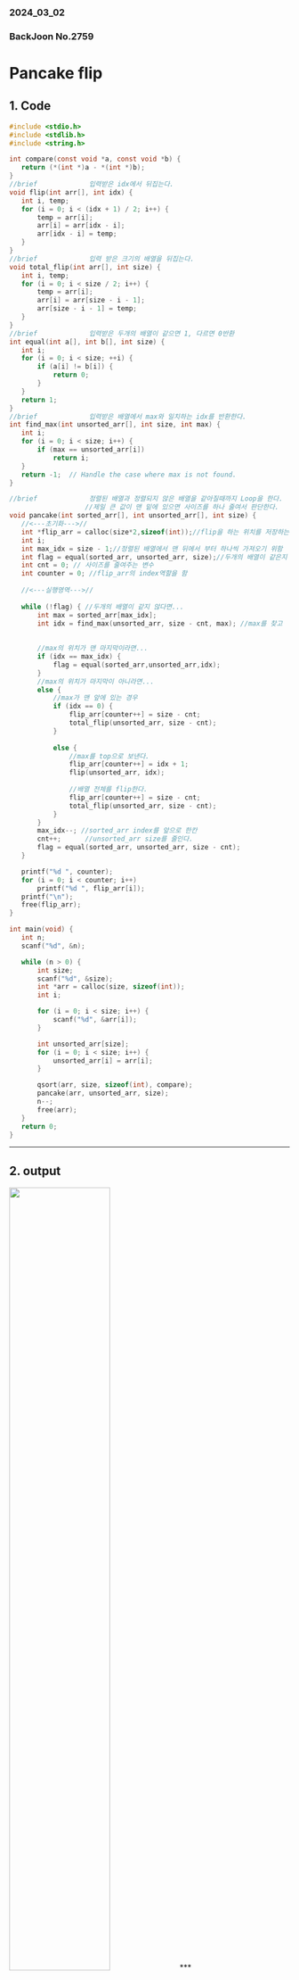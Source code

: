 ### 2024_03_02
### BackJoon No.2759
# **Pancake flip**

## 1. Code
 ```c
#include <stdio.h>
#include <stdlib.h>
#include <string.h>

int compare(const void *a, const void *b) {
    return (*(int *)a - *(int *)b);
}
//brief 			입력받은 idx에서 뒤집는다. 
void flip(int arr[], int idx) {
    int i, temp;
    for (i = 0; i < (idx + 1) / 2; i++) {
        temp = arr[i];
        arr[i] = arr[idx - i];
        arr[idx - i] = temp;
    }
}
//brief 			입력 받은 크기의 배열을 뒤집는다. 
void total_flip(int arr[], int size) {
    int i, temp;
    for (i = 0; i < size / 2; i++) {
        temp = arr[i];
        arr[i] = arr[size - i - 1];
        arr[size - i - 1] = temp;
    }
}
//brief 			입력받은 두개의 배열이 같으면 1, 다르면 0반환  
int equal(int a[], int b[], int size) {
    int i;
    for (i = 0; i < size; ++i) {
        if (a[i] != b[i]) {
            return 0;
        }
    }
    return 1;
}
//brief 			입력받은 배열에서 max와 일치하는 idx를 반환한다.  
int find_max(int unsorted_arr[], int size, int max) {
    int i;
    for (i = 0; i < size; i++) {
        if (max == unsorted_arr[i])
            return i;
    }
    return -1;  // Handle the case where max is not found.
}

//brief				정렬된 배열과 정렬되지 않은 배열을 같아질때까지 Loop을 한다.
					//제일 큰 값이 맨 밑에 있으면 사이즈를 하나 줄여서 판단한다. 
void pancake(int sorted_arr[], int unsorted_arr[], int size) {
	//<---초기화--->// 
    int *flip_arr = calloc(size*2,sizeof(int));//flip을 하는 위치를 저장하는 동적배열  
    int i;
    int max_idx = size - 1;//정렬된 배열에서 맨 뒤에서 부터 하나씩 가져오기 위함 
    int flag = equal(sorted_arr, unsorted_arr, size);//두개의 배열이 같은지 판단  
    int cnt = 0; // 사이즈를 줄여주는 변수
    int counter = 0; //flip_arr의 index역할을 함  
    
	//<---실행영역--->// 
	
    while (!flag) { //두개의 배열이 같지 않다면... 
        int max = sorted_arr[max_idx];
        int idx = find_max(unsorted_arr, size - cnt, max); //max를 찾고  
		
		
		//max의 위치가 맨 마지막이라면... 
        if (idx == max_idx) {
			flag = equal(sorted_arr,unsorted_arr,idx);
        } 
		//max의 위치가 마지막이 아니라면... 
		else {
			//max가 맨 앞에 있는 경우  
            if (idx == 0) {
                flip_arr[counter++] = size - cnt;
                total_flip(unsorted_arr, size - cnt);
            } 
			
			else {
            	//max를 top으로 보낸다.  
                flip_arr[counter++] = idx + 1;
                flip(unsorted_arr, idx);
                
                //배열 전체를 flip한다. 
                flip_arr[counter++] = size - cnt;
                total_flip(unsorted_arr, size - cnt);
            }
        }
        max_idx--; //sorted_arr index를 앞으로 한칸  
        cnt++; 		//unsorted_arr size를 줄인다. 
        flag = equal(sorted_arr, unsorted_arr, size - cnt);
    }

    printf("%d ", counter);
    for (i = 0; i < counter; i++)
        printf("%d ", flip_arr[i]);
    printf("\n");
    free(flip_arr);
}

int main(void) {
    int n;
    scanf("%d", &n);

    while (n > 0) {
        int size;
        scanf("%d", &size);
        int *arr = calloc(size, sizeof(int));
        int i;

        for (i = 0; i < size; i++) {
            scanf("%d", &arr[i]);
        }

        int unsorted_arr[size];
        for (i = 0; i < size; i++) {
            unsorted_arr[i] = arr[i];
        }

        qsort(arr, size, sizeof(int), compare);
        pancake(arr, unsorted_arr, size);
        n--;
        free(arr);
    }
    return 0;
}

 ```
***

## 2. output
<img src="./2759 result.png" width="60%" height="60%">
***

## 3. Approach
### Pseudo code 
***
### 1.Test case의 수인 n을 입력 받는다. 
> While n > 0 {   

    첫번째 값 크기로 갖는 배열을 생성한다.  

    뒤에 입력 받는 값들을 이 배열에 할당한다.       

    그리고 이 배열에서 어디서 몇번 뒤집어야 하는지에 대한 함수에 대입한다.  

    n을 하나 줄인다.    
}endwhlie  


### 2.pancake라는 함수를 생성하여 어디서 몇번 뒤집는지 확인한다.
 
하나의 배열은 정렬된 배열이고, 다른 하나는 정렬되지 않은 배열이며 크기는 편의상 정렬된 배열의 크기로 가정한다.   

두 배열이 일치할때 까지 반복한다.   

>whlie 두 배열이 다르다면{

    두 배열에서의 최대값의 위치를 구한다.
    둘이 같은 위치에 있는지 비교한다.

        둘이 같은 위치에 있다면 

            그냥 지나간다.

        둘이 다른 위치에 있다면,

            최대값의 위치가 첫번째라면 
                해당 위치를 임의의 배열 flip_arr에 저장한다.                
                배열 전체를 뒤집는다.

            최대값의 위치가 그 외라면 
                처음부터 최대값 위치까지 뒤집어서 최대값을 맨 위로 보낸다.
                해당 위치를 저장한다.

                전체를 뒤집어서 맨 아래로 보낸다.
                해당위치를 저장한다.

        다시 두 배열이 같은지 판단한다.

    다시 검사할 배열의 크기를 하나 줄인다.  
}endwhile

> 두 배열이 같은 경우     
    
    flip_arr에 저장된 값의 크기와 값들을 차례대로 출력한다.


***

### Explanation for Psuedo code
***
입력 받은 데이터를 배열로 만든 후, 이 배열을 정렬한다.  

이 두 배열을 pancake라는 함수에 대입한다.   

pancake함수는 이 두 배열이 같을 때 까지 반복한다.   


최대값이 마지막에 있다면 두번째로 큰값을 판단한다. 만약 최대값이 마지막에 위치해 있지 않다면 최대값의 위치를 새롭게 생성된 배열에 저장한 후에, 해당 위치부터 맨 앞까지 뒤집는 연산을 한다.    

다시한번 입력 받은 두 배열이 같은지 판단한다.

두 배열이 같지 않다면 위의 과정을 반복한다.     

두 배열이 같다면 반복을 종료하고 뒤집는 위치가 저장된 배열을 출력한다.


***

## 4. Analysis
### Correctness
main함수에서 test case가 1이고 크기가 5인 3 4 5 1 2를 입력 받는다면    
<img src="./2759 ex1.png" width="60%" height="60%">     

두 배열이 같은지 판단한다.
    
    두 배열이 같지 않으면 반복한다. 
    
    정렬된 배열에서 최대값 max의 위치는 5번째이다.  
    정렬되지 않은 배열에서 max의 위치는 3번쨰이다.

    서로 다른 위치에 있으므로

        3번째 위치를 저장한 후에 첫번째부터 세번째까지 뒤집어서 맨 위로 보낸다.    

        그런 후 전체를 뒤집어 맨 아래로 보낸다.    

        정렬되지 않은 배열과 정렬된 배열을 비교한다.   

    정렬된 배열과 같지 않다.
            
        정렬된 배열에서 두번째로 큰 값 max 을 찾는다.

        정렬되지 않은 배열에서 max의 위치를 찾는다.

        둘이 같은 위치인지 판단한다.
            같은 위치에 있다.

        두 배열이 같은지 판단한다.

    정렬된 배열과 같지 않다.

        정렬된 배열에서 3번째로 큰 값 max를 찾는다.

        정렬된지 않은 배열에서 max의 위치를 찾는다.

        두 위치를 비교한다.

            같은 위치에 있다.

    정렬된 배열과 같지 않다.

        정렬된 배열에서 4번째로 큰 max의 위치를 찾는다.
        정렬되지 않은 배열에서 max의 위치를 찾는다.

        둘이 다른 위치에 있다.

            max가 맨 위에 있으므로 전체를 뒤집어서 맨 아래로 보낸다.

        정렬된 배열과 정렬되지 않은 배열이 같은지 판단한다.
            두 배열이 같다.

반복을 종료한다.


	    


### Performance
### -시간 복잡도    
main에서 test 갯수인 n을 입력을 받고 n 만큼 반복을 하게 되어 시간 복잡도는 O(n)인된다.

이때 반복하는 pancake함수는 초기에 입력받은 수를 배열로 만든 unsorted_arr와 이 배열을 정렬한 sorted_arr가 같은지 판단을 한 후에 같아질때 까지 반복문을 돌린다. 이때 최악의 경우는 n이 된다. 

이때  최악의 경우는 최대 값의 index가 마지막에 위치해 있지 않으면서 첫번째도 아닌 경우인데, 이때는 flip함수와 total_flip함수를 호출한다. flip함수의 시간 복잡도는 입력 받은 idx만큼이고, total_flip역시 입력 받은 size가 최악의 경우가 된다.이때 idx의 최대값은 배열의 크기가 된다. 

배열의 크기는 main에서 입력 받게 되는데 이때의 시간 복잡도는 O(n)이다. 따라서 flip함수와 total_flip함수의 최악 시간 복잡도는 O(n)이 되므로 pancake 전체의 최악 시간 복잡도는 O(n^2)이고 main에서 입력 받는 test case n번 pancake를 호출한다. 혼동을 피하기 위해 n은 T로 표기하면, 전체 시간 복잡도는 T*n^2이 전체 복잡도 이다. 

### -공간복잡도
임의의 배열인 경우만 생각하면 되기 때문에 array의 최악의 경우는 배열의 크기가 된다. 

***

## 5. Future Work
    
### -공간 복잡도    
초반에 코드 기준으로 47번째 줄에서 flip하는 위치를 저장하는 배열을 정적 길이인 배열로 크기를 10000으로 선언했다. 이렇게 한 이유는 저장하는 값의 크기가 예측 가능한다고 판단했기 때문이다.

하지만 이렇게 설정하면 최악의 경우인 30을 입력 받으면 한 움직임당 2회를 flip하므로 30 * 2가 된다. 나머지 index들은 쓰레기 값이된다. 최대 한계가 60이기 때문에 동적 배열로 설정하는게 효율적이다. 그래서 크기를 10000에서 calloc(size*2,sizeof(int))로 바꿔주면  메로리 사용을 줄일 수 있을 것 같아 수정하였다.

### -시간 복잡도
flip함수와 total_flip함수의 작동 원리가 비슷한데 다르게 생성한 것이 시공간적으로 비효율적인 것 같다. 두 함수를 합쳐서 함수 호출에 있어 다르게 연산하는 과정을 줄여서 실행 시간을 줄이면 좋을것 같다.
